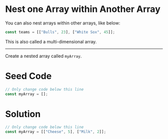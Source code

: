 # Nest one Array within Another Array

You can also nest arrays within other arrays, like below:

```javascript
const teams = [["Bulls", 23], ["White Sox", 45]];
```

This is also called a multi-dimensional array.

-----

Create a nested array called `myArray`.

# Seed Code

```javascript
// Only change code below this line
const myArray = [];
```

# Solution

```javascript
// Only change code below this line
const myArray = [["Cheese", 5], ["Milk", 2]];
``` 
